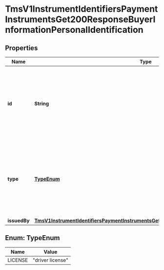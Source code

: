 
# TmsV1InstrumentIdentifiersPaymentInstrumentsGet200ResponseBuyerInformationPersonalIdentification

## Properties
Name | Type | Description | Notes
------------ | ------------- | ------------- | -------------
**id** | **String** | Customer&#39;s identification number.  **Important**: Contact your TeleCheck representative to learn whether this field is required or optional.  |  [optional]
**type** | [**TypeEnum**](#TypeEnum) | Type of personal identification.  **Important**: Contact your TeleCheck representative to learn whether this field is required or optional.  |  [optional]
**issuedBy** | [**TmsV1InstrumentIdentifiersPaymentInstrumentsGet200ResponseBuyerInformationIssuedBy**](TmsV1InstrumentIdentifiersPaymentInstrumentsGet200ResponseBuyerInformationIssuedBy.md) |  |  [optional]


<a name="TypeEnum"></a>
## Enum: TypeEnum
Name | Value
---- | -----
LICENSE | &quot;driver license&quot;



